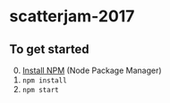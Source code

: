 # scatterjam-2017

## To get started

0. [Install NPM](https://nodejs.org/en/download/) (Node Package Manager)
1. `npm install`
2. `npm start`
